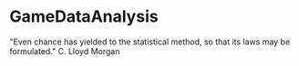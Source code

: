 # GameDataAnalysis

"Even chance has yielded to the statistical method, so that its laws may be formulated." C. Lloyd Morgan
